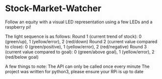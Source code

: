 # Stock-Market-Watcher
Follow an equity with a visual LED representation using a few LEDs and a raspberry pi!

The light sequence is as follows:
Round 1 (current trend of stock): 0 (green/up), 1 (yellow/error), 2 (red/down)
Round 2 (current value compared to close): 0 (green/positive), 1 (yellow/error), 2 (red/negative)
Round 3 (current value compared to goal): 0 (green/above goal), 1 (yellow/error), 2 (red/below goal)

A few things to note:
  The API can only be called once every minute
  The project was written for python3, please ensure your RPi is up to date
